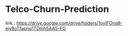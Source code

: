 # Telco-Churn-Prediction
link : https://drive.google.com/drive/folders/1oylFOnq8-eiy8oTfapnq1TDmh5AA5-FG
